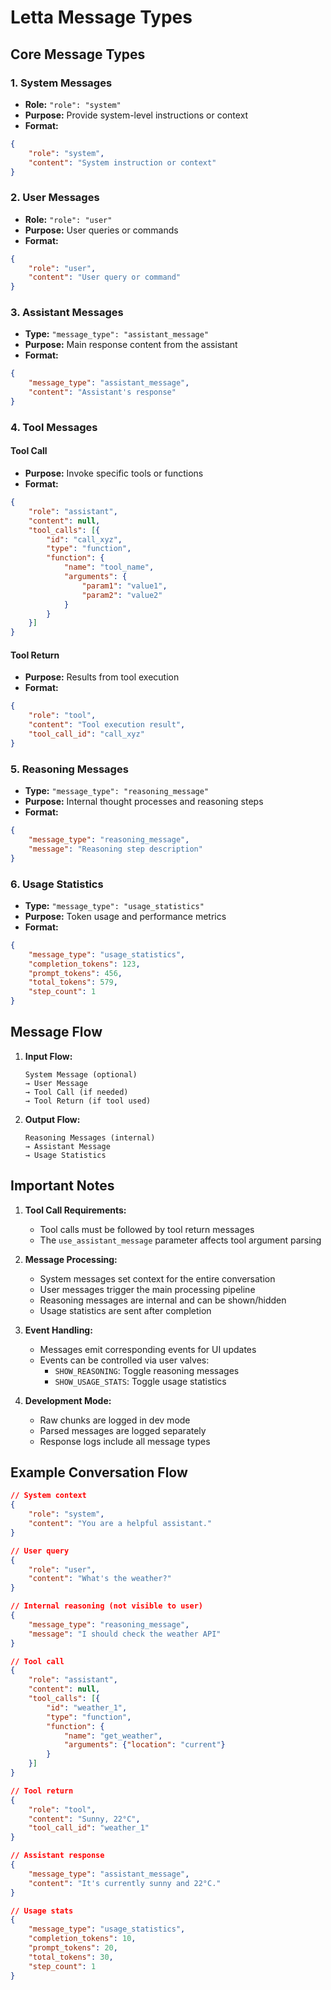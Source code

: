 # Letta Message Types

## Core Message Types

### 1. System Messages
- **Role:** `"role": "system"`
- **Purpose:** Provide system-level instructions or context
- **Format:**
```json
{
    "role": "system",
    "content": "System instruction or context"
}
```

### 2. User Messages
- **Role:** `"role": "user"`
- **Purpose:** User queries or commands
- **Format:**
```json
{
    "role": "user",
    "content": "User query or command"
}
```

### 3. Assistant Messages
- **Type:** `"message_type": "assistant_message"`
- **Purpose:** Main response content from the assistant
- **Format:**
```json
{
    "message_type": "assistant_message",
    "content": "Assistant's response"
}
```

### 4. Tool Messages

#### Tool Call
- **Purpose:** Invoke specific tools or functions
- **Format:**
```json
{
    "role": "assistant",
    "content": null,
    "tool_calls": [{
        "id": "call_xyz",
        "type": "function",
        "function": {
            "name": "tool_name",
            "arguments": {
                "param1": "value1",
                "param2": "value2"
            }
        }
    }]
}
```

#### Tool Return
- **Purpose:** Results from tool execution
- **Format:**
```json
{
    "role": "tool",
    "content": "Tool execution result",
    "tool_call_id": "call_xyz"
}
```

### 5. Reasoning Messages
- **Type:** `"message_type": "reasoning_message"`
- **Purpose:** Internal thought processes and reasoning steps
- **Format:**
```json
{
    "message_type": "reasoning_message",
    "message": "Reasoning step description"
}
```

### 6. Usage Statistics
- **Type:** `"message_type": "usage_statistics"`
- **Purpose:** Token usage and performance metrics
- **Format:**
```json
{
    "message_type": "usage_statistics",
    "completion_tokens": 123,
    "prompt_tokens": 456,
    "total_tokens": 579,
    "step_count": 1
}
```

## Message Flow

1. **Input Flow:**
   ```
   System Message (optional)
   → User Message
   → Tool Call (if needed)
   → Tool Return (if tool used)
   ```

2. **Output Flow:**
   ```
   Reasoning Messages (internal)
   → Assistant Message
   → Usage Statistics
   ```

## Important Notes

1. **Tool Call Requirements:**
   - Tool calls must be followed by tool return messages
   - The `use_assistant_message` parameter affects tool argument parsing

2. **Message Processing:**
   - System messages set context for the entire conversation
   - User messages trigger the main processing pipeline
   - Reasoning messages are internal and can be shown/hidden
   - Usage statistics are sent after completion

3. **Event Handling:**
   - Messages emit corresponding events for UI updates
   - Events can be controlled via user valves:
     - `SHOW_REASONING`: Toggle reasoning messages
     - `SHOW_USAGE_STATS`: Toggle usage statistics

4. **Development Mode:**
   - Raw chunks are logged in dev mode
   - Parsed messages are logged separately
   - Response logs include all message types

## Example Conversation Flow

```json
// System context
{
    "role": "system",
    "content": "You are a helpful assistant."
}

// User query
{
    "role": "user",
    "content": "What's the weather?"
}

// Internal reasoning (not visible to user)
{
    "message_type": "reasoning_message",
    "message": "I should check the weather API"
}

// Tool call
{
    "role": "assistant",
    "content": null,
    "tool_calls": [{
        "id": "weather_1",
        "type": "function",
        "function": {
            "name": "get_weather",
            "arguments": {"location": "current"}
        }
    }]
}

// Tool return
{
    "role": "tool",
    "content": "Sunny, 22°C",
    "tool_call_id": "weather_1"
}

// Assistant response
{
    "message_type": "assistant_message",
    "content": "It's currently sunny and 22°C."
}

// Usage stats
{
    "message_type": "usage_statistics",
    "completion_tokens": 10,
    "prompt_tokens": 20,
    "total_tokens": 30,
    "step_count": 1
}
```